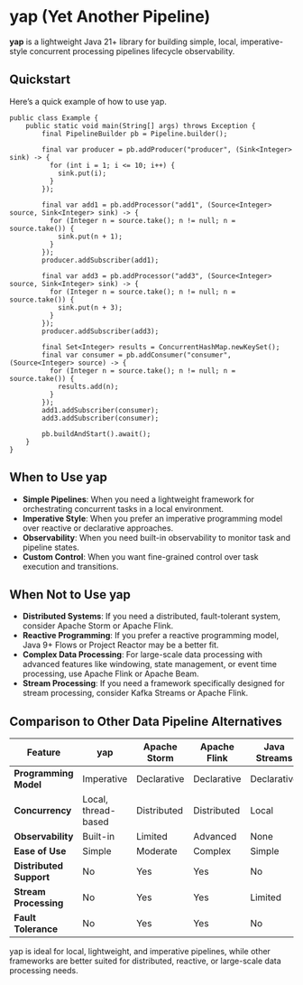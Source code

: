 # yap (Yet Another Pipeline)

**yap** is a lightweight Java 21+ library for building simple, local, imperative-style concurrent processing pipelines lifecycle observability.

## Quickstart

Here’s a quick example of how to use yap.

    public class Example {
        public static void main(String[] args) throws Exception {
            final PipelineBuilder pb = Pipeline.builder();
        
            final var producer = pb.addProducer("producer", (Sink<Integer> sink) -> {
              for (int i = 1; i <= 10; i++) {
                sink.put(i);
              }
            });
        
            final var add1 = pb.addProcessor("add1", (Source<Integer> source, Sink<Integer> sink) -> {
              for (Integer n = source.take(); n != null; n = source.take()) {
                sink.put(n + 1);
              }
            });
            producer.addSubscriber(add1);
        
            final var add3 = pb.addProcessor("add3", (Source<Integer> source, Sink<Integer> sink) -> {
              for (Integer n = source.take(); n != null; n = source.take()) {
                sink.put(n + 3);
              }
            });
            producer.addSubscriber(add3);
        
            final Set<Integer> results = ConcurrentHashMap.newKeySet();
            final var consumer = pb.addConsumer("consumer", (Source<Integer> source) -> {
              for (Integer n = source.take(); n != null; n = source.take()) {
                results.add(n);
              }
            });
            add1.addSubscriber(consumer);
            add3.addSubscriber(consumer);
        
            pb.buildAndStart().await();
        }
    }
    
## When to Use yap

- **Simple Pipelines**: When you need a lightweight framework for orchestrating concurrent tasks in a local environment.
- **Imperative Style**: When you prefer an imperative programming model over reactive or declarative approaches.
- **Observability**: When you need built-in observability to monitor task and pipeline states.
- **Custom Control**: When you want fine-grained control over task execution and transitions.

## When Not to Use yap

- **Distributed Systems**: If you need a distributed, fault-tolerant system, consider Apache Storm or Apache Flink.
- **Reactive Programming**: If you prefer a reactive programming model, Java 9+ Flows or Project Reactor may be a better fit.
- **Complex Data Processing**: For large-scale data processing with advanced features like windowing, state management, or event time processing, use Apache Flink or Apache Beam.
- **Stream Processing**: If you need a framework specifically designed for stream processing, consider Kafka Streams or Apache Flink.

## Comparison to Other Data Pipeline Alternatives

| Feature                     | yap                          | Apache Storm       | Apache Flink       | Java Streams       | Java Flows         |
|-----------------------------|------------------------------|--------------------|--------------------|--------------------|--------------------|
| **Programming Model**       | Imperative                  | Declarative        | Declarative        | Declarative        | Reactive           |
| **Concurrency**             | Local, thread-based         | Distributed        | Distributed        | Local              | Local              |
| **Observability**           | Built-in                    | Limited            | Advanced           | None               | None               |
| **Ease of Use**             | Simple                      | Moderate           | Complex            | Simple             | Moderate           |
| **Distributed Support**     | No                          | Yes                | Yes                | No                 | No                 |
| **Stream Processing**       | No                          | Yes                | Yes                | Limited            | Limited            |
| **Fault Tolerance**         | No                          | Yes                | Yes                | No                 | No                 |

yap is ideal for local, lightweight, and imperative pipelines, while other frameworks are better suited for distributed, reactive, or large-scale data processing needs.
